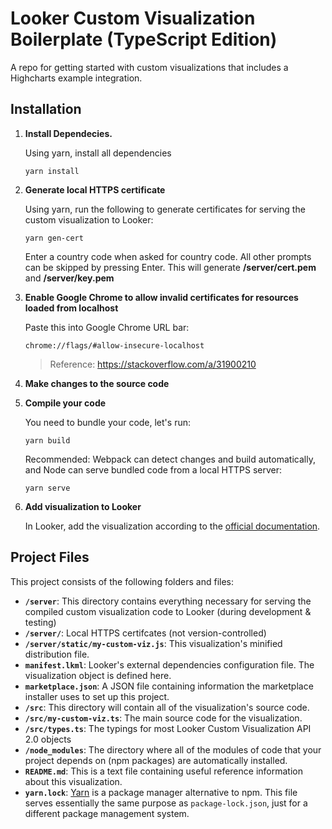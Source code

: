 # Looker Custom Visualization Boilerplate (TypeScript Edition)

A repo for getting started with custom visualizations that includes a Highcharts example integration.

## Installation

1.  **Install Dependecies.**

    Using yarn, install all dependencies

    ```
    yarn install
    ```

2.  **Generate local HTTPS certificate**

    Using yarn, run the following to generate certificates for serving the custom visualization to Looker:

    ```
    yarn gen-cert
    ```

    Enter a country code when asked for country code. All other prompts can be skipped by pressing Enter. This will generate **/server/cert.pem** and **/server/key.pem**

3.  **Enable Google Chrome to allow invalid certificates for resources loaded from localhost**

    Paste this into Google Chrome URL bar:

    ```
    chrome://flags/#allow-insecure-localhost
    ```

    > Reference: https://stackoverflow.com/a/31900210

4.  **Make changes to the source code**

5.  **Compile your code**

    You need to bundle your code, let's run:

    ```
    yarn build
    ```

    Recommended: Webpack can detect changes and build automatically, and Node can serve bundled code from a local HTTPS server:

    ```
    yarn serve
    ```

6.  **Add visualization to Looker**

    In Looker, add the visualization according to the [official documentation](https://cloud.google.com/looker/docs/admin-panel-platform-visualizations).

## Project Files

This project consists of the following folders and files:

- **`/server`**: This directory contains everything necessary for serving the compiled custom visualization code to Looker (during development & testing)
- **`/server/`**: Local HTTPS certifcates (not version-controlled)
- **`/server/static/my-custom-viz.js`**: This visualization's minified distribution file.
- **`manifest.lkml`**: Looker's external dependencies configuration file. The visualization object is defined here.
- **`marketplace.json`**: A JSON file containing information the marketplace installer uses to set up this project.
- **`/src`**: This directory will contain all of the visualization's source code.
- **`/src/my-custom-viz.ts`**: The main source code for the visualization.
- **`/src/types.ts`**: The typings for most Looker Custom Visualization API 2.0 objects
- **`/node_modules`**: The directory where all of the modules of code that your project depends on (npm packages) are automatically installed.
- **`README.md`**: This is a text file containing useful reference information about this visualization.
- **`yarn.lock`**: [Yarn](https://yarnpkg.com/) is a package manager alternative to npm. This file serves essentially the same purpose as `package-lock.json`, just for a different package management system.
